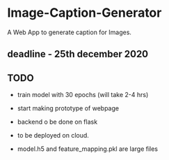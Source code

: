 # Image-Caption-Generator
A Web App to generate caption for Images.

## deadline - 25th december 2020

## TODO
 - train model with 30 epochs (will take 2-4 hrs)
 - start making prototype of webpage
 - backend o be done on flask
 - to be deployed on cloud.

- model.h5 and feature_mapping.pkl are large files
